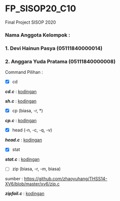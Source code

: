 # FP_SISOP20_C10
Final Project SISOP 2020

### Nama Anggota Kelompok :
### 1. Devi Hainun Pasya (05111840000014)
### 2. Anggara Yuda Pratama (05111840000008)

Command Pilihan :
- [x] cd

***cd.c*** : [kodingan](https://github.com/notdevi/FP_SISOP20_C10/blob/master/cd.c)

***sh.c*** : [kodingan](https://github.com/notdevi/FP_SISOP20_C10/blob/master/sh.c)

- [x] cp (biasa, -r, *) 

***cp.c*** : [kodingan](https://github.com/notdevi/FP_SISOP20_C10/blob/master/cp.c)

- [x] head (-n, -c, -q, -v)

***head.c*** : [kodingan](https://github.com/notdevi/FP_SISOP20_C10/blob/master/head.c)

- [x] stat 

***stat.c*** : [kodingan](https://github.com/notdevi/FP_SISOP20_C10/blob/master/stat.c)

- [ ] zip (biasa, -r, -m, biasa) 

sumber : https://github.com/zhaoyuhang/THSS14-XV6/blob/master/xv6/zip.c

***zipfail.c*** : [kodingan](https://github.com/notdevi/FP_SISOP20_C10/blob/master/zipfail.c)
